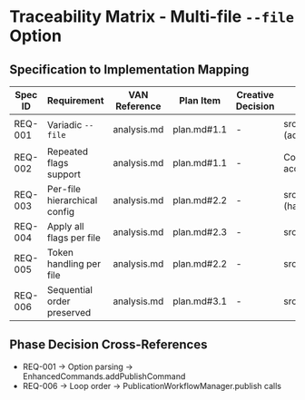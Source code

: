 # Traceability Matrix - Multi-file `--file` Option

## Specification to Implementation Mapping
| Spec ID | Requirement | VAN Reference | Plan Item | Creative Decision | Implementation | Test Coverage | Status |
| ------- | ----------- | ------------- | --------- | ----------------- | -------------- | ------------- | ------ |
| REQ-001 | Variadic `--file` | analysis.md | plan.md#1.1 | - | src/cli/EnhancedCommands.ts (addPublishCommand) | MultiFileOption.integration.test.ts | 🟡 In Progress |
| REQ-002 | Repeated flags support | analysis.md | plan.md#1.1 | - | Commander variadic accumulation | MultiFileOption.integration.test.ts | 🟡 In Progress |
| REQ-003 | Per-file hierarchical config | analysis.md | plan.md#2.2 | - | src/cli/EnhancedCommands.ts (handleUnifiedPublishCommand) | MultiFileOption.integration.test.ts | 🔴 Not Started |
| REQ-004 | Apply all flags per file | analysis.md | plan.md#2.3 | - | src/cli/EnhancedCommands.ts | MultiFileOption.integration.test.ts | 🔴 Not Started |
| REQ-005 | Token handling per file | analysis.md | plan.md#2.2 | - | src/cli/EnhancedCommands.ts | MultiFileOption.integration.test.ts | 🔴 Not Started |
| REQ-006 | Sequential order preserved | analysis.md | plan.md#3.1 | - | src/cli/EnhancedCommands.ts | MultiFileOption.integration.test.ts | 🔴 Not Started |

## Phase Decision Cross-References
- REQ-001 → Option parsing → EnhancedCommands.addPublishCommand
- REQ-006 → Loop order → PublicationWorkflowManager.publish calls
